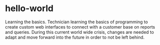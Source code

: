 # hello-world
Learning the basics.
Technician learning the basics of programming to create custom web interfaces to connect with a customer base on reports and queries.
During this current world wide crisis, changes are needed to adapt and move forward into the future in order to not be left behind.
